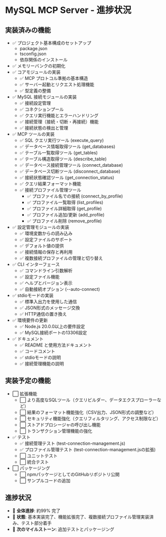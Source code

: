 # MySQL MCP Server - 進捗状況

## 実装済みの機能
- ✅ プロジェクト基本構成のセットアップ
  - package.json
  - tsconfig.json
  - 依存関係のインストール
- ✅ メモリーバンクの初期化
- ✅ コアモジュールの実装
  - ✅ MCP プロトコル準拠の基本構造
  - ✅ サーバー起動とリクエスト処理機能
  - ✅ 型定義の整備
- ✅ MySQL 接続モジュールの実装
  - ✅ 接続設定管理
  - ✅ コネクションプール
  - ✅ クエリ実行機能とエラーハンドリング
  - ✅ 接続管理（接続・切断・再接続）機能
  - ✅ 接続状態の検出と管理
- ✅ MCP ツールの実装
  - ✅ SQL クエリ実行ツール (execute_query)
  - ✅ データベース情報取得ツール (get_databases)
  - ✅ テーブル一覧取得ツール (get_tables)
  - ✅ テーブル構造取得ツール (describe_table)
  - ✅ データベース接続管理ツール (connect_database)
  - ✅ データベース切断ツール (disconnect_database)
  - ✅ 接続状態確認ツール (get_connection_status)
  - ✅ クエリ結果フォーマット機能
  - ✅ 接続プロファイル管理ツール
    - ✅ プロファイル名での接続 (connect_by_profile)
    - ✅ プロファイル一覧取得 (list_profiles)
    - ✅ プロファイル詳細取得 (get_profile)
    - ✅ プロファイル追加/更新 (add_profile)
    - ✅ プロファイル削除 (remove_profile)
- ✅ 設定管理モジュールの実装
  - ✅ 環境変数からの読み込み
  - ✅ 設定ファイルのサポート
  - ✅ デフォルト値の提供
  - ✅ 接続情報の保存と再利用
  - ✅ 複数接続プロファイルの管理と切り替え
- ✅ CLI インターフェース
  - ✅ コマンドライン引数解析
  - ✅ 設定ファイル機能
  - ✅ ヘルプとバージョン表示
  - ✅ 自動接続オプション (--auto-connect)
- ✅ stdioモードの実装
  - ✅ 標準入出力を使用した通信
  - ✅ JSON形式のメッセージ交換
  - ✅ HTTP通信の置き換え
- ✅ 環境要件の更新
  - ✅ Node.js 20.0.0以上の要件設定
  - ✅ MySQL接続ポートの13306設定
- ✅ ドキュメント
  - ✅ README と使用方法ドキュメント
  - ✅ コードコメント
  - ✅ stdioモードの説明
  - ✅ 接続管理機能の説明

## 実装予定の機能
- ⬜ 拡張機能
  - ⬜ より高度なSQLツール（クエリビルダー、データエクスプローラーなど）
  - ⬜ 結果のフォーマット機能強化（CSV出力、JSON形式の調整など）
  - ⬜ セキュリティ機能強化（クエリフィルタリング、アクセス制限など）
  - ⬜ ストアドプロシージャの呼び出し機能
  - ⬜ トランザクション管理機能の強化
- ✅ テスト
  - ✅ 接続管理テスト (test-connection-management.js)
  - ✅ プロファイル管理テスト (test-connection-management.jsの拡張)
  - ⬜ ユニットテスト
  - ⬜ 統合テスト
- ⬜ パッケージング
  - ⬜ npmパッケージとしてのGitHubリポジトリ公開
  - ⬜ サンプルコードの追加

## 進捗状況
- 🔄 **全体進捗**: 約99% 完了
- 📅 **状態**: 基本実装完了、機能拡張完了、複数接続プロファイル管理実装済み、テスト部分着手
- 🚩 **次のマイルストーン**: 追加テストとパッケージング
